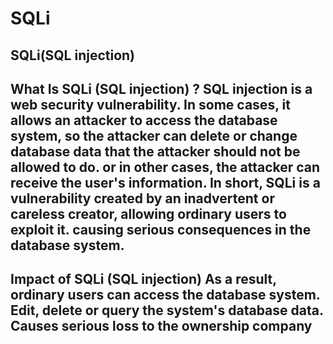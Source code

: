 # SQLi
SQLi(SQL injection)
----------------------------------------------------------------------------------------
What Is SQLi (SQL injection) ?
SQL injection is a web security vulnerability. In some cases, it allows an attacker to access the database system, so the attacker can delete or change database data that the attacker should not be allowed to do. or in other cases, the attacker can receive the user's information. In short, SQLi is a vulnerability created by an inadvertent or careless creator, allowing ordinary users to exploit it. causing serious consequences in the database system.
----------------------------------------------------------------------------------------
Impact of SQLi (SQL injection)
As a result, ordinary users can access the database system. Edit, delete or query the system's database data. Causes serious loss to the ownership company
----------------------------------------------------------------------------------------
